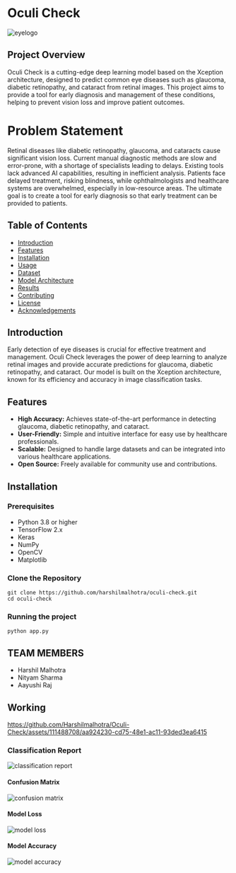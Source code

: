 # Oculi Check

![eyelogo](https://github.com/Harshilmalhotra/Oculi-Check/assets/111488708/f70262d9-c737-4726-a74d-a3ba3cd74a3d)


## Project Overview
Oculi Check is a cutting-edge deep learning model based on the Xception architecture, designed to predict common eye diseases such as glaucoma, diabetic retinopathy, and cataract from retinal images. This project aims to provide a tool for early diagnosis and management of these conditions, helping to prevent vision loss and improve patient outcomes.

# Problem Statement
Retinal diseases like diabetic retinopathy, glaucoma, and cataracts cause significant vision loss. Current manual diagnostic methods are slow and error-prone, with a shortage of specialists leading to delays. Existing tools lack advanced AI capabilities, resulting in inefficient analysis. Patients face delayed treatment, risking blindness, while ophthalmologists and healthcare systems are overwhelmed, especially in low-resource areas.
The ultimate goal is to create a tool for early diagnosis so that early treatment can be provided to patients.


## Table of Contents

- [Introduction](#introduction)
- [Features](#features)
- [Installation](#installation)
- [Usage](#usage)
- [Dataset](#dataset)
- [Model Architecture](#model-architecture)
- [Results](#results)
- [Contributing](#contributing)
- [License](#license)
- [Acknowledgements](#acknowledgements)

## Introduction

Early detection of eye diseases is crucial for effective treatment and management. Oculi Check leverages the power of deep learning to analyze retinal images and provide accurate predictions for glaucoma, diabetic retinopathy, and cataract. Our model is built on the Xception architecture, known for its efficiency and accuracy in image classification tasks.

## Features

- **High Accuracy:** Achieves state-of-the-art performance in detecting glaucoma, diabetic retinopathy, and cataract.
- **User-Friendly:** Simple and intuitive interface for easy use by healthcare professionals.
- **Scalable:** Designed to handle large datasets and can be integrated into various healthcare applications.
- **Open Source:** Freely available for community use and contributions.

## Installation

### Prerequisites

- Python 3.8 or higher
- TensorFlow 2.x
- Keras
- NumPy
- OpenCV
- Matplotlib


### Clone the Repository

```
git clone https://github.com/harshilmalhotra/oculi-check.git
cd oculi-check
```

### Running the project
``` 
python app.py
```

## TEAM MEMBERS
- Harshil Malhotra
- Nityam Sharma
- Aayushi Raj

## Working
https://github.com/Harshilmalhotra/Oculi-Check/assets/111488708/aa924230-cd75-48e1-ac11-93ded3ea6415

### Classification Report
![classification report](https://github.com/Harshilmalhotra/Oculi-Check/assets/142774674/65b3f9de-19cb-482a-9820-4bc5653a379c)

#### Confusion Matrix
![confusion matrix](https://github.com/Harshilmalhotra/Oculi-Check/assets/142774674/ed2297d2-5888-4ce8-937c-195b38fb8446)
#### Model Loss
![model loss](https://github.com/Harshilmalhotra/Oculi-Check/assets/142774674/33a21df6-f7de-49bc-9c19-7619d27836b3)

#### Model Accuracy
![model accuracy](https://github.com/Harshilmalhotra/Oculi-Check/assets/142774674/c41c492c-1c20-4b81-a9f8-d44b2a047f3a)



